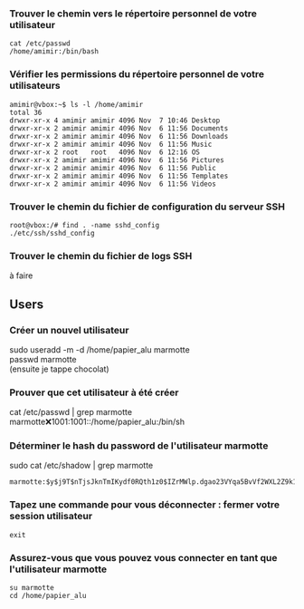 ### Trouver le chemin vers le répertoire personnel de votre utilisateur

```
cat /etc/passwd  
/home/amimir:/bin/bash
```

### Vérifier les permissions du répertoire personnel de votre utilisateurs

```
amimir@vbox:~$ ls -l /home/amimir  
total 36  
drwxr-xr-x 4 amimir amimir 4096 Nov  7 10:46 Desktop  
drwxr-xr-x 2 amimir amimir 4096 Nov  6 11:56 Documents  
drwxr-xr-x 2 amimir amimir 4096 Nov  6 11:56 Downloads  
drwxr-xr-x 2 amimir amimir 4096 Nov  6 11:56 Music  
drwxr-xr-x 2 root   root   4096 Nov  6 12:16 OS  
drwxr-xr-x 2 amimir amimir 4096 Nov  6 11:56 Pictures  
drwxr-xr-x 2 amimir amimir 4096 Nov  6 11:56 Public  
drwxr-xr-x 2 amimir amimir 4096 Nov  6 11:56 Templates  
drwxr-xr-x 2 amimir amimir 4096 Nov  6 11:56 Videos  
```

 
### Trouver le chemin du fichier de configuration du serveur SSH
```
root@vbox:/# find . -name sshd_config
./etc/ssh/sshd_config
```
### Trouver le chemin du fichier de logs SSH
à faire



## Users
### Créer un nouvel utilisateur  
sudo useradd -m -d /home/papier_alu marmotte  
passwd marmotte  
(ensuite je tappe chocolat)  

### Prouver que cet utilisateur à été créer
cat /etc/passwd | grep marmotte
marmotte:x:1001:1001::/home/papier_alu:/bin/sh

### Déterminer le hash du password de l'utilisateur marmotte
sudo cat /etc/shadow | grep marmotte  
```
marmotte:$y$j9T$nTjsJknTmIKydf0RQth1z0$IZrMWlp.dgao23VYqa5BvVf2WXL2Z9k1NFrThfdyNC4:20034:0:99999:7:::
```


### Tapez une commande pour vous déconnecter : fermer votre session utilisateur

```
exit
```

### Assurez-vous que vous pouvez vous connecter en tant que l'utilisateur marmotte
```
su marmotte  
cd /home/papier_alu
```